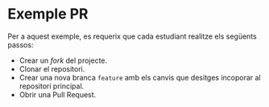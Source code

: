 # Exemple PR

Per a aquest exemple, es requerix que cada estudiant realitze els següents passos:

- Crear un _fork_ del projecte.
- Clonar el repositori.
- Crear una nova branca `feature` amb els canvis que desitges incoporar al repositori principal.
- Obrir una Pull Request.
